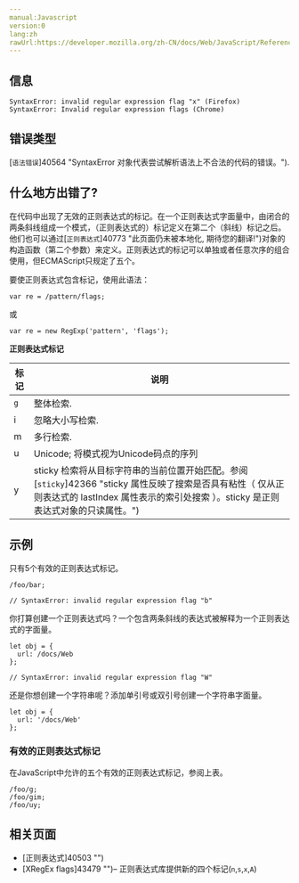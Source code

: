 ```yaml
---
manual:Javascript
version:0
lang:zh
rawUrl:https://developer.mozilla.org/zh-CN/docs/Web/JavaScript/Reference/Errors/Bad_regexp_flag
---
```






## 信息<a name="信息"></a>

```
SyntaxError: invalid regular expression flag "x" (Firefox)
SyntaxError: Invalid regular expression flags (Chrome)

```

## 错误类型<a name="错误类型"></a>


[`语法错误`]40564 "SyntaxError 对象代表尝试解析语法上不合法的代码的错误。").


## 什么地方出错了?<a name="什么地方出错了"></a>


在代码中出现了无效的正则表达式的标记。在一个正则表达式字面量中，由闭合的两条斜线组成一个模式，（正则表达式的）标记定义在第二个（斜线）标记之后。他们也可以通过[`正则表达式`]40773 "此页面仍未被本地化, 期待您的翻译!")对象的构造函数（第二个参数）来定义。正则表达式的标记可以单独或者任意次序的组合使用，但ECMAScript只规定了五个。



要使正则表达式包含标记，使用此语法：


```
var re = /pattern/flags;
```


或


```
var re = new RegExp('pattern', 'flags');
```


**正则表达式标记**

标记 | 说明 
 ---  |  ---  | 
`g` | 整体检索. 
i | 忽略大小写检索. 
m | 多行检索. 
u | Unicode; 将模式视为Unicode码点的序列 
y | sticky 检索将从目标字符串的当前位置开始匹配。参阅[`sticky`]42366 "sticky 属性反映了搜索是否具有粘性（ 仅从正则表达式的 lastIndex 属性表示的索引处搜索 ）。sticky 是正则表达式对象的只读属性。") 


## 示例<a name="示例"></a>


只有5个有效的正则表达式标记。


```
/foo/bar;

// SyntaxError: invalid regular expression flag "b"
```


你打算创建一个正则表达式吗？一个包含两条斜线的表达式被解释为一个正则表达式的字面量。


```
let obj = {
  url: /docs/Web
};

// SyntaxError: invalid regular expression flag "W"
```


还是你想创建一个字符串呢？添加单引号或双引号创建一个字符串字面量。


```
let obj = {
  url: '/docs/Web'
};
```

### 有效的正则表达式标记<a name="有效的正则表达式标记"></a>


在JavaScript中允许的五个有效的正则表达式标记，参阅上表。


```
/foo/g;
/foo/gim;
/foo/uy;
```

## 相关页面<a name="相关页面"></a>

* [正则表达式]40503 "")
* [XRegEx flags]43479 "")– 正则表达式库提供新的四个标记(`n`,`s`,`x`,`A`)



